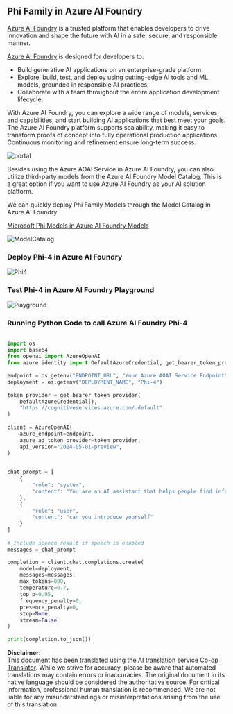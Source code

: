 <!--
CO_OP_TRANSLATOR_METADATA:
{
  "original_hash": "3ae21dc5554e888defbe57946ee995ee",
  "translation_date": "2025-07-09T19:50:02+00:00",
  "source_file": "md/01.Introduction/02/03.AzureAIFoundry.md",
  "language_code": "en"
}
-->
## Phi Family in Azure AI Foundry

[Azure AI Foundry](https://ai.azure.com) is a trusted platform that enables developers to drive innovation and shape the future with AI in a safe, secure, and responsible manner.

[Azure AI Foundry](https://ai.azure.com) is designed for developers to:

- Build generative AI applications on an enterprise-grade platform.
- Explore, build, test, and deploy using cutting-edge AI tools and ML models, grounded in responsible AI practices.
- Collaborate with a team throughout the entire application development lifecycle.

With Azure AI Foundry, you can explore a wide range of models, services, and capabilities, and start building AI applications that best meet your goals. The Azure AI Foundry platform supports scalability, making it easy to transform proofs of concept into fully operational production applications. Continuous monitoring and refinement ensure long-term success.

![portal](../../../../../imgs/01/02/03/AIFoundryPorral.png)

Besides using the Azure AOAI Service in Azure AI Foundry, you can also utilize third-party models from the Azure AI Foundry Model Catalog. This is a great option if you want to use Azure AI Foundry as your AI solution platform.

We can quickly deploy Phi Family Models through the Model Catalog in Azure AI Foundry

[Microsoft Phi Models in Azure AI Foundry Models](https://ai.azure.com/explore/models/?selectedCollection=phi)

![ModelCatalog](../../../../../imgs/01/02/03/AIFoundryModelCatalog.png)

### **Deploy Phi-4 in Azure AI Foundry**

![Phi4](../../../../../imgs/01/02/03/AIFoundryPhi4.png)

### **Test Phi-4 in Azure AI Foundry Playground**

![Playground](../../../../../imgs/01/02/03/AIFoundryPlayground.png)

### **Running Python Code to call Azure AI Foundry Phi-4**

```python

import os  
import base64
from openai import AzureOpenAI  
from azure.identity import DefaultAzureCredential, get_bearer_token_provider  
        
endpoint = os.getenv("ENDPOINT_URL", "Your Azure AOAI Service Endpoint")  
deployment = os.getenv("DEPLOYMENT_NAME", "Phi-4")  
      
token_provider = get_bearer_token_provider(  
    DefaultAzureCredential(),  
    "https://cognitiveservices.azure.com/.default"  
)  
  
client = AzureOpenAI(  
    azure_endpoint=endpoint,  
    azure_ad_token_provider=token_provider,  
    api_version="2024-05-01-preview",  
)  
  

chat_prompt = [
    {
        "role": "system",
        "content": "You are an AI assistant that helps people find information."
    },
    {
        "role": "user",
        "content": "can you introduce yourself"
    }
] 
    
# Include speech result if speech is enabled  
messages = chat_prompt 

completion = client.chat.completions.create(  
    model=deployment,  
    messages=messages,
    max_tokens=800,  
    temperature=0.7,  
    top_p=0.95,  
    frequency_penalty=0,  
    presence_penalty=0,
    stop=None,  
    stream=False  
)  
  
print(completion.to_json())  

```

**Disclaimer**:  
This document has been translated using the AI translation service [Co-op Translator](https://github.com/Azure/co-op-translator). While we strive for accuracy, please be aware that automated translations may contain errors or inaccuracies. The original document in its native language should be considered the authoritative source. For critical information, professional human translation is recommended. We are not liable for any misunderstandings or misinterpretations arising from the use of this translation.